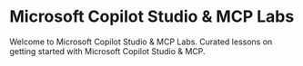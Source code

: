 # Microsoft Copilot Studio & MCP Labs

Welcome to Microsoft Copilot Studio & MCP Labs. Curated lessons on getting started with Microsoft Copilot Studio & MCP.
